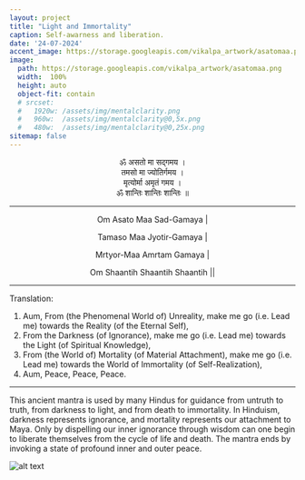 ```yaml
---
layout: project
title: "Light and Immortality"
caption: Self-awarness and liberation.
date: '24-07-2024'
accent_image: https://storage.googleapis.com/vikalpa_artwork/asatomaa.png  
image: 
  path: https://storage.googleapis.com/vikalpa_artwork/asatomaa.png
  width:  100%
  height: auto
  object-fit: contain
  # srcset: 
  #   1920w: /assets/img/mentalclarity.png
  #   960w:  /assets/img/mentalclarity@0,5x.png
  #   480w:  /assets/img/mentalclarity@0,25x.png
sitemap: false
---
```


<div style="text-align: center;">
ॐ असतो मा सद्गमय ।
</div>
<div style="text-align: center;">
तमसो मा ज्योतिर्गमय ।
</div>
<div style="text-align: center;">
मृत्योर्मा अमृतं गमय ।
</div>
<div style="text-align: center;">
ॐ शान्तिः शान्तिः शान्तिः ॥
</div>


---

<div style="text-align: center;">

Om Asato Maa Sad-Gamaya |
</div>

<div style="text-align: center;">

Tamaso Maa Jyotir-Gamaya |
</div>

<div style="text-align: center;">

Mrtyor-Maa Amrtam Gamaya |
</div>

<div style="text-align: center;">

Om Shaantih Shaantih Shaantih ||
</div>

---

Translation:

1. Aum, From (the Phenomenal World of) Unreality, make me go (i.e. Lead me) towards the Reality (of the Eternal Self),
2. From the Darkness (of Ignorance), make me go (i.e. Lead me) towards the Light (of Spiritual Knowledge),
3. From (the World of) Mortality (of Material Attachment), make me go (i.e. Lead me) towards the World of Immortality (of Self-Realization),
4. Aum, Peace, Peace, Peace.

---

This ancient mantra is used by many Hindus for guidance from untruth to truth, from darkness to light, and from death to immortality. In Hinduism, darkness represents ignorance, and mortality represents our attachment to Maya. Only by dispelling our inner ignorance through wisdom can one begin to liberate themselves from the cycle of life and death. The mantra ends by invoking a state of profound inner and outer peace.

![alt text](https://storage.googleapis.com/vikalpa_artwork/asatomaa.png)